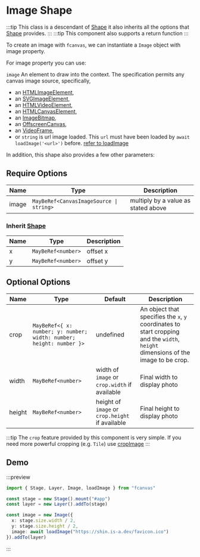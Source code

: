 # Image Shape

:::tip
This class is a descendant of [Shape](/guide/essentials/Shape) it also inherits all the options that [Shape](/guide/essentials/Shape) provides.
:::
:::tip
This component also supports a return function
:::

To create an image with `fcanvas`, we can instantiate a `Image` object with image property.

For image property you can use:

`image` An element to draw into the context. The specification permits any canvas image source, specifically,

- an [HTMLImageElement](https://developer.mozilla.org/en-US/docs/Web/API/HTMLImageElement),
- an [SVGImageElement](https://developer.mozilla.org/en-US/docs/Web/API/SVGImageElement),
- an [HTMLVideoElement](https://developer.mozilla.org/en-US/docs/Web/API/HTMLVideoElement),
- an [HTMLCanvasElement](https://developer.mozilla.org/en-US/docs/Web/API/HTMLCanvasElement),
- an [ImageBitmap](https://developer.mozilla.org/en-US/docs/Web/API/ImageBitmap),
- an [OffscreenCanvas](https://developer.mozilla.org/en-US/docs/Web/API/OffscreenCanvas),
- an [VideoFrame](https://developer.mozilla.org/en-US/docs/Web/API/VideoFrame),
- or `string` is url image loaded. This `url` must have been loaded by `await loadImage('<url>')` before. [refer to loadImage](/guide/functions/other-utils#loadImage)

In addition, this shape also provides a few other parameters:

## Require Options

| Name  | Type                                    | Description                         |
| ----- | --------------------------------------- | ----------------------------------- |
| image | `MayBeRef<CanvasImageSource \| string>` | multiply by a value as stated above |

### Inherit [Shape](/guide/essentials/Shape)

| Name | Type               | Description |
| ---- | ------------------ | ----------- |
| x    | `MayBeRef<number>` | offset x    |
| y    | `MayBeRef<number>` | offset y    |

## Optional Options

| Name   | Type                                                                | Default                                         | Description                                                                                                                       |
| ------ | ------------------------------------------------------------------- | ----------------------------------------------- | --------------------------------------------------------------------------------------------------------------------------------- |
| crop   | `MayBeRef<{ x: number; y: number; width: number; height: number }>` | undefined                                       | An object that specifies the `x`, `y` coordinates to start cropping and the `width`, `height` dimensions of the image to be crop. |
| width  | `MayBeRef<number>`                                                  | width of `image` or `crop.width` if available   | Final width to display photo                                                                                                      |
| height | `MayBeRef<number>`                                                  | height of `image` or `crop.height` if available | Final height to display photo                                                                                                     |

:::tip
The `crop` feature provided by this component is very simple. If you need more powerful cropping (e.g. `Tile`) use [cropImage](/guide/functions/other-utils#cropImage)
:::

## Demo

:::preview
```ts
import { Stage, Layer, Image, loadImage } from "fcanvas"

const stage = new Stage().mount("#app")
const layer = new Layer().addTo(stage)

const image = new Image({
  x: stage.size.width / 2,
  y: stage.size.height / 2,
  image: await loadImage("https://shin.is-a.dev/favicon.ico")
}).addTo(layer)
```
:::
